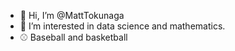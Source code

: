 - 👋 Hi, I’m @MattTokunaga
- 👀 I’m interested in data science and mathematics.
- ⚾ Baseball and basketball 

<!---
MattTokunaga/MattTokunaga is a ✨ special ✨ repository because its `README.md` (this file) appears on your GitHub profile.
You can click the Preview link to take a look at your changes.
--->
